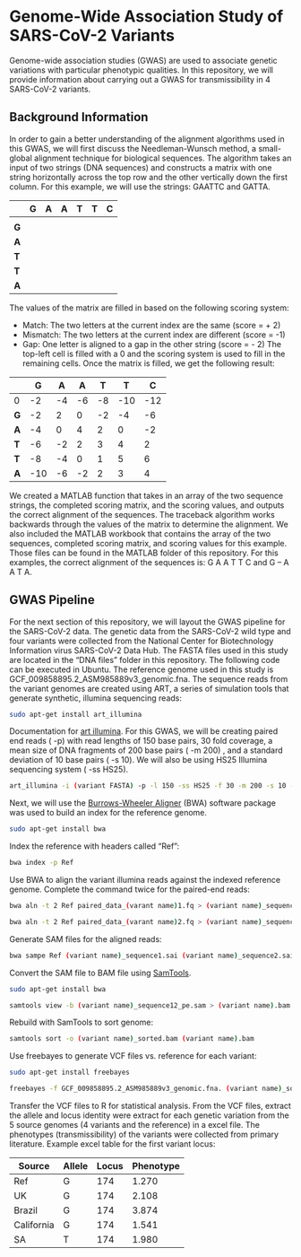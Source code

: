 # Genome-Wide Association Study of SARS-CoV-2 Variants #
Genome-wide association studies (GWAS) are used to associate genetic variations with particular phenotypic qualities. In this repository, we will provide information about carrying out a GWAS for transmissibility in 4 SARS-CoV-2 variants. 
## Background Information ##
In order to gain a better understanding of the alignment algorithms used in this GWAS, we will first discuss the Needleman-Wunsch method, a small-global alignment technique for biological sequences. The algorithm takes an input of two strings (DNA sequences) and constructs a matrix with one string horizontally across the top row and the other vertically down the first column. For this example, we will use the strings: GAATTC and GATTA. 

<i></i>  | G | A | A | T | T | C 
--- | --- | --- | --- |--- |--- |--- 
<i></i> | <i></i> | <i></i> | <i></i> | <i></i> | <i></i> | <i></i>
**G**  | <i></i> | <i></i> | <i></i> | <i></i> | <i></i> | <i></i>
**A**  | <i></i> | <i></i> | <i></i> | <i></i> | <i></i> | <i></i>
**T**  | <i></i> | <i></i> | <i></i> | <i></i> | <i></i> | <i></i>
**T**  | <i></i> | <i></i> | <i></i> | <i></i> | <i></i> | <i></i>
**A**  | <i></i> | <i></i> | <i></i> | <i></i> | <i></i> | <i></i>

The values of the matrix are filled in based on the following scoring system: 
* Match: The two letters at the current index are the same (score = + 2) 
* Mismatch: The two letters at the current index are different (score = -1) 
* Gap: One letter is aligned to a gap in the other string (score = - 2) 
The top-left cell is filled with a 0 and the scoring system is used to fill in the remaining cells. Once the matrix is filled, we get the following result: 

<i></i>  | G | A | A | T | T | C 
--- | --- | --- | --- |--- |--- |--- 
0 | -2 | -4 | -6 | -8  | -10 | -12
**G**  | -2 | 2 | 0 |  -2 | -4 | -6 | -8
**A**  | -4 | 0 | 4 | 2 | 0 | -2 | 4
**T**  | -6 | -2 | 2 | 3 | 4 | 2 | 0
**T**  | -8  | -4| 0 | 1 | 5 | 6 | 4
**A**  | -10 | -6| -2 | 2 | 3 | 4 | 5

We created a MATLAB function that takes in an array of the two sequence strings, the completed scoring matrix, and the scoring values, and outputs the correct alignment of the sequences. The traceback algorithm works backwards through the values of the matrix to determine the alignment. We also included the MATLAB workbook that contains the array of the two sequences, completed scoring matrix, and scoring values for this example. Those files can be found in the MATLAB folder of this repository. 
For this examples, the correct alignment of the sequences is: 
G A A T T C and G – A A T A. 

## GWAS Pipeline ##
For the next section of this repository, we will layout the GWAS pipeline for the SARS-CoV-2 data. The genetic data from the SARS-CoV-2 wild type and four variants were collected from the National Center for Biotechnology Information virus SARS-CoV-2 Data Hub. The FASTA files used in this study are located in the “DNA files” folder in this repository. The following code can be executed in Ubuntu. 
The reference genome used in this study is GCF_009858895.2_ASM985889v3_genomic.fna. 
The sequence reads from the variant genomes are created using ART, a series of simulation tools that generate synthetic, illumina sequencing reads: 
```bash
sudo apt-get install art_illumina
```
Documentation for [art illumina](https://manpages.debian.org/stretch/art-nextgen-simulation-tools/art_illumina.1). 
For this GWAS, we will be creating paired end reads ( -p) with read lengths of 150 base pairs, 30 fold coverage, a mean size of DNA fragments of 200 base pairs ( -m 200) , and a standard deviation of 10 base pairs ( -s 10). We will also be using HS25 Illumina sequencing system ( -ss HS25). 
```bash
art_illumina -i (variant FASTA) -p -l 150 -ss HS25 -f 30 -m 200 -s 10 -o paired_data_(variant name) 
```
Next, we will use the [Burrows-Wheeler Aligner](http://manpages.ubuntu.com/manpages/bionic/man1/bwa.1.html) (BWA) software package was used to build an index for the reference genome. 

```bash
sudo apt-get install bwa
```
Index the reference with headers called “Ref”: 
```bash
bwa index -p Ref
```
Use BWA to align the variant illumina reads against the indexed reference genome. Complete the command twice for the paired-end reads: 
```bash
bwa aln -t 2 Ref paired_data_(varant name)1.fq > (variant name)_sequence1.sai
```
```bash
bwa aln -t 2 Ref paired_data_(varant name)2.fq > (variant name)_sequence2.sai
```
Generate SAM files for the aligned reads: 
```bash
bwa sampe Ref (variant name)_sequence1.sai (variant name)_sequence2.sai (variant name)_sequence1.fq. (variant name)_sequence2.fq > (variant name)_ sequence12_pe.sam
```
Convert the SAM file to BAM file using [SamTools]( http://www.htslib.org/doc/). 
```bash
sudo apt-get install bwa
```
```bash
samtools view -b (variant name)_sequence12_pe.sam > (variant name).bam
```
Rebuild with SamTools to sort genome: 
```bash
samtools sort -o (variant name)_sorted.bam (variant name).bam
```
Use freebayes to generate VCF files vs. reference for each variant: 
```bash
sudo apt-get install freebayes
```
```bash
freebayes -f GCF_009858895.2_ASM985889v3_genomic.fna. (variant name)_sorted.bam > (variant name).vcf
```

Transfer the VCF files to R for statistical analysis. From the VCF files, extract the allele and locus identity were extract for each genetic variation from the 5 source genomes (4 variants and the reference) in a excel file. The phenotypes (transmissibility) of the variants were collected from primary literature. Example excel table for the first variant locus:  

Source | Allele | Locus | Phenotype  
--- | --- | --- | --- 
Ref | G | 174| 1.270 
UK  | G| 174 | 2.108 
Brazil | G | 174 | 3.874 
California | G | 174 | 1.541
SA| T | 174 | 1.980 



